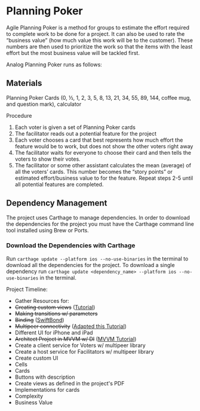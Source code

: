 # Planning Poker

Agile Planning Poker is a method for groups to estimate the effort required to complete work to be done for a project. It can also be used to rate the “business value” (how much value this work will be to the customer). These numbers are then used to prioritize the work so that the items with the least effort but the most business value will be tackled first.


Analog Planning Poker runs as follows:


## Materials

Planning Poker Cards (0, ½, 1, 2, 3, 5, 8, 13, 21, 34, 55, 89, 144, coffee mug, and question mark), calculator


Procedure

1.	Each voter is given a set of Planning Poker cards
2.	The facilitator reads out a potential feature for the project
3.	Each voter chooses a card that best represents how much effort the feature would be to work, but does not show the other voters right away
4.	The facilitator waits for everyone to choose their card and then tells the voters to show their votes.
5.	The facilitator or some other assistant calculates the mean (average) of all the voters’ cards. This number becomes the “story points” or estimated effort/business value to for the feature.
Repeat steps 2-5 until all potential features are completed.

## Dependency Management

The project uses Carthage to manage dependencies. In order to download the dependencies for the project you must have the Carthage command line tool installed using Brew or Ports.

### Download the Dependencies with Carthage

Run `carthage update --platform ios --no-use-binaries` in the terminal to download all the dependencies for the project. To download a single dependency run `carthage update <dependency_name> --platform ios --no-use-binaries` in the terminal.

Project Timeline:

* Gather Resources for:
* ~~Creating custom views~~ ([Tutorial](http://randexdev.com/2014/08/uicollectionviewcell/))
* ~~Making transitions w/ parameters~~ 
* ~~Binding~~ ([SwiftBond](https://github.com/SwiftBond/Bond))
* ~~Multipeer connectivity~~ ([Adapted this Tutorial](https://www.ralfebert.de/tutorials/ios-swift-multipeer-connectivity/))
* Different UI for iPhone and iPad
* ~~Architect Project in MVVM w/ DI~~ ([MVVM Tutorial](https://github.com/Swinject/SwinjectMVVMExample))
* Create a client service for Voters w/ multipeer library
* Create a host service for Facilitators w/ multipeer library
* Create custom UI
* Cells
* Cards
* Buttons with description
* Create views as defined in the project's PDF
* Implementations for cards
* Complexity
* Business Value
